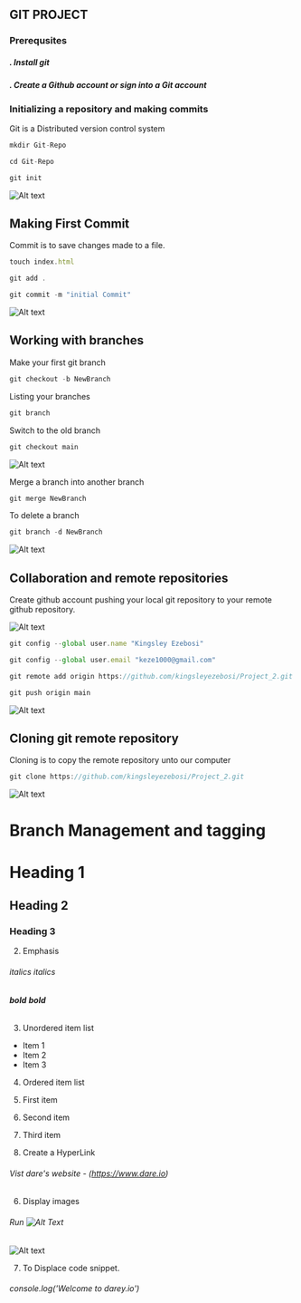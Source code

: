 ## GIT PROJECT
### Prerequsites
##### . Install git
##### . Create a Github account or sign into a Git account
### Initializing a repository and making commits
Git is a Distributed version control system
```javascript
mkdir Git-Repo
```
```javascript
cd Git-Repo
```
```javascript
git init
```
![Alt text](<images/git init.PNG>)

## Making First Commit
Commit is to save changes made to a file.
```javascript
touch index.html
```
```javascript
git add .
```
```javascript
git commit -m "initial Commit"
```
![Alt text](<images/git commit.PNG>)

## Working with branches
Make your first git branch
```javascript
git checkout -b NewBranch
```
Listing your branches
```javascript
git branch
```
Switch to the old branch
```javascript
git checkout main
```
![Alt text](<images/Working with Branches.PNG>)

Merge a branch into another branch

```javascript
git merge NewBranch
```
To delete a branch
```javascript
git branch -d NewBranch
```
![Alt text](<images/Branch merge & Delete.PNG>)

## Collaboration and remote repositories
Create github account pushing your local git repository to your remote github repository.

![Alt text](<images/Create a Repo in GitHub.PNG>)

```javascript
git config --global user.name "Kingsley Ezebosi"
```
```javascript
git config --global user.email "keze1000@gmail.com"
```
```javascript
git remote add origin https://github.com/kingsleyezebosi/Project_2.git
```
```javascript
git push origin main
```
![Alt text](<images/git push.PNG>)

## Cloning git remote repository
Cloning is to copy the remote repository unto our computer
```javascript
git clone https://github.com/kingsleyezebosi/Project_2.git
```
![Alt text](<images/git clone.PNG>)

# Branch Management and tagging
# Heading 1
## Heading 2
### Heading 3

2. Emphasis
###### *italics* _italics_
###### **bold** __bold__

3. Unordered item list
- Item 1
- Item 2
- Item 3

4. Ordered item list
1. First item
2. Second item
3. Third item

5. Create a HyperLink
###### Vist dare's website - (https://www.dare.io)

6. Display images
###### Run ![Alt Text](https://example.com/image.jpg)
![Alt text](<images/Display Images.PNG>)

7. To Displace code snippet.
###### console.log('Welcome to darey.io')




















































































